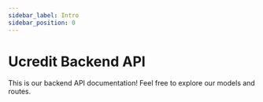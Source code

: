```yaml
---
sidebar_label: Intro
sidebar_position: 0
---
```


# Ucredit Backend API

This is our backend API documentation! Feel free to explore our models and routes.
